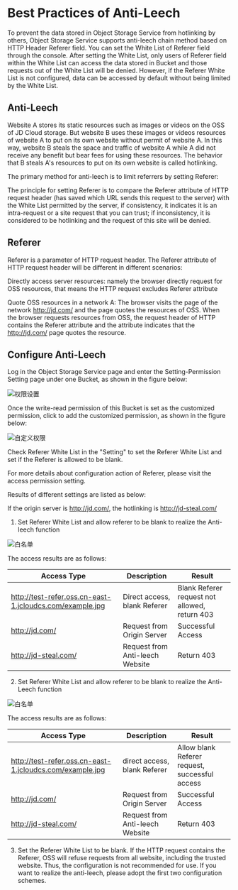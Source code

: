 # Best Practices of Anti-Leech

To prevent the data stored in Object Storage Service from hotlinking by others, Object Storage Service supports anti-leech chain method based on HTTP Header Referer field. You can set the White List of Referer field through the console. After setting the White List, only users of Referer field within the White List can access the data stored in Bucket and those requests out of the White List will be denied. However, if the Referer White List is not configured, data can be accessed by default without being limited by the White List.

## Anti-Leech

Website A stores its static resources such as images or videos on the OSS of JD Cloud storage. But website B uses these images or videos resources of website A to put on its own website without permit of website A. In this way, website B steals the space and traffic of website A while A did not receive any benefit but bear fees for using these resources. The behavior that B steals A's resources to put on its own website is called hotlinking.

The primary method for anti-leech is to limit referrers by setting Referer:

The principle for setting Referer is to compare the Referer attribute of HTTP request header (has saved which URL sends this request to the server) with the White List permitted by the server, if consistency, it indicates it is an intra-request or a site request that you can trust; if inconsistency, it is considered to be hotlinking and the request of this site will be denied.

## Referer

Referer is a parameter of HTTP request header. The Referer attribute of HTTP request header will be different in different scenarios:

Directly access server resources: namely the browser directly request for OSS resources, that means the HTTP request excludes Referer attribute

Quote OSS resources in a network A: The browser visits the page of the network http://jd.com/ and the page quotes the resources of OSS. When the browser requests resources from OSS, the request header of HTTP contains the Referer attribute and the attribute indicates that the http://jd.com/ page quotes the resource.

## Configure Anti-Leech

Log in the Object Storage Service page and enter the Setting-Permission Setting page under one Bucket, as shown in the figure below:

![权限设置](https://github.com/jdcloudcom/cn/blob/edit/image/Object-Storage-Service/OSS-075.jpg)

Once the write-read permission of this Bucket is set as the customized permission, click to add the customized permission, as shown in the figure below:

![自定义权限](https://github.com/jdcloudcom/cn/blob/edit/image/Object-Storage-Service/OSS-076.jpg)

Check Referer White List in the "Setting" to set the Referer White List and set if the Referer is allowed to be blank.

For more details about configuration action of Referer, please visit the access permission setting.


Results of different settings are listed as below:

If the origin server is http://jd.com/, the hotlinking is http://jd-steal.com/

1. Set Referer White List and allow referer to be blank to realize the Anti-leech function

![白名单](https://github.com/jdcloudcom/cn/blob/edit/image/Object-Storage-Service/OSS-077.jpg)

The access results are as follows:

|Access Type|Description|Result|
|-|-|-|
|http://test-refer.oss.cn-east-1.jcloudcs.com/example.jpg |Direct access, blank Referer|Blank Referer request not allowed, return 403|
|http://jd.com/|Request from Origin Server|Successful Access|
|http://jd-steal.com/ |Request from Anti-leech Website|Return 403|

2. Set Referer White List and allow referer to be blank to realize the Anti-Leech function

![白名单](https://github.com/jdcloudcom/cn/blob/edit/image/Object-Storage-Service/OSS-078.jpg)

The access results are as follows:

|Access Type|Description|Result|
|-|-|-|
|http://test-refer.oss.cn-east-1.jcloudcs.com/example.jpg |direct access, blank Referer|Allow blank Referer request, successful access|
|http://jd.com/ |Request from Origin Server|Successful Access|
|http://jd-steal.com/ |Request from Anti-leech Website|Return 403|
3. Set the Referer White List to be blank. If the HTTP request contains the Referer, OSS will refuse requests from all website, including the trusted website. Thus, the configuration is not recommended for use. If you want to realize the anti-leech, please adopt the first two configuration schemes.
